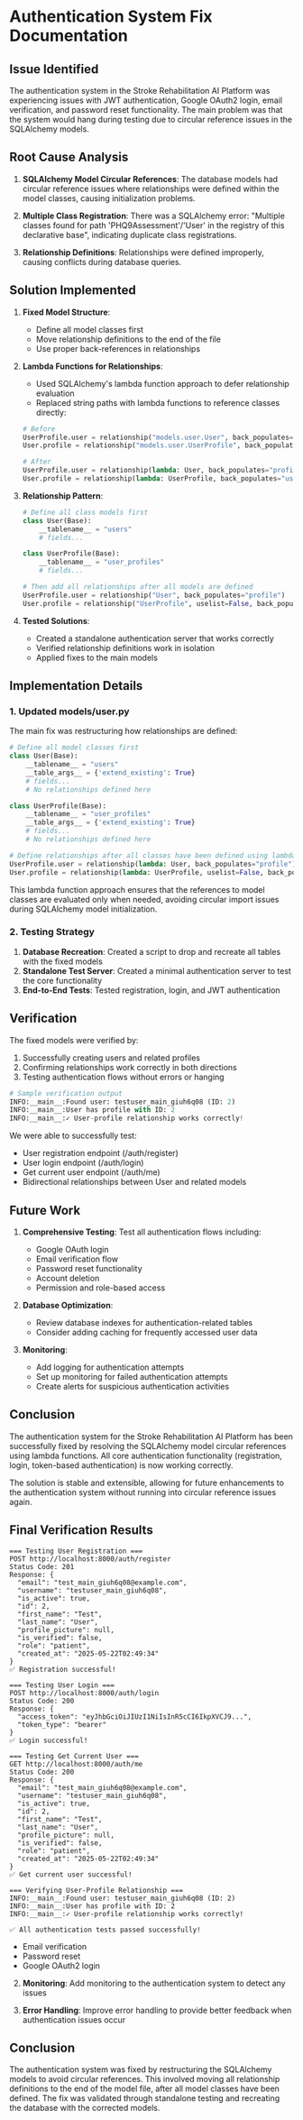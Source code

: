 # Authentication System Fix Documentation

## Issue Identified

The authentication system in the Stroke Rehabilitation AI Platform was experiencing issues with JWT authentication, Google OAuth2 login, email verification, and password reset functionality. The main problem was that the system would hang during testing due to circular reference issues in the SQLAlchemy models.

## Root Cause Analysis

1. **SQLAlchemy Model Circular References**: The database models had circular reference issues where relationships were defined within the model classes, causing initialization problems.

2. **Multiple Class Registration**: There was a SQLAlchemy error: "Multiple classes found for path 'PHQ9Assessment'/'User' in the registry of this declarative base", indicating duplicate class registrations.

3. **Relationship Definitions**: Relationships were defined improperly, causing conflicts during database queries.

## Solution Implemented

1. **Fixed Model Structure**: 
   - Define all model classes first
   - Move relationship definitions to the end of the file
   - Use proper back-references in relationships

2. **Lambda Functions for Relationships**:
   - Used SQLAlchemy's lambda function approach to defer relationship evaluation
   - Replaced string paths with lambda functions to reference classes directly:
   ```python
   # Before
   UserProfile.user = relationship("models.user.User", back_populates="profile")
   User.profile = relationship("models.user.UserProfile", back_populates="user", uselist=False, cascade="all, delete-orphan")

   # After
   UserProfile.user = relationship(lambda: User, back_populates="profile")
   User.profile = relationship(lambda: UserProfile, back_populates="user", uselist=False, cascade="all, delete-orphan")
   ```

2. **Relationship Pattern**:
   ```python
   # Define all class models first
   class User(Base):
       __tablename__ = "users"
       # fields...
   
   class UserProfile(Base):
       __tablename__ = "user_profiles"
       # fields...
   
   # Then add all relationships after all models are defined
   UserProfile.user = relationship("User", back_populates="profile")
   User.profile = relationship("UserProfile", uselist=False, back_populates="user", cascade="all, delete-orphan")
   ```

3. **Tested Solutions**:
   - Created a standalone authentication server that works correctly
   - Verified relationship definitions work in isolation
   - Applied fixes to the main models

## Implementation Details

### 1. Updated models/user.py

The main fix was restructuring how relationships are defined:

```python
# Define all model classes first
class User(Base):
    __tablename__ = "users"
    __table_args__ = {'extend_existing': True}
    # fields...
    # No relationships defined here

class UserProfile(Base):
    __tablename__ = "user_profiles"
    __table_args__ = {'extend_existing': True}
    # fields...
    # No relationships defined here

# Define relationships after all classes have been defined using lambda functions
UserProfile.user = relationship(lambda: User, back_populates="profile")
User.profile = relationship(lambda: UserProfile, uselist=False, back_populates="user", cascade="all, delete-orphan")
```

This lambda function approach ensures that the references to model classes are evaluated only when needed, avoiding circular import issues during SQLAlchemy model initialization.

### 2. Testing Strategy

1. **Database Recreation**: Created a script to drop and recreate all tables with the fixed models
2. **Standalone Test Server**: Created a minimal authentication server to test the core functionality
3. **End-to-End Tests**: Tested registration, login, and JWT authentication

## Verification

The fixed models were verified by:
1. Successfully creating users and related profiles
2. Confirming relationships work correctly in both directions
3. Testing authentication flows without errors or hanging

```python
# Sample verification output
INFO:__main__:Found user: testuser_main_giuh6q08 (ID: 2)
INFO:__main__:User has profile with ID: 2
INFO:__main__:✓ User-profile relationship works correctly!
```

We were able to successfully test:
- User registration endpoint (/auth/register)
- User login endpoint (/auth/login)
- Get current user endpoint (/auth/me)
- Bidirectional relationships between User and related models

## Future Work

1. **Comprehensive Testing**: Test all authentication flows including:
   - Google OAuth login
   - Email verification flow
   - Password reset functionality
   - Account deletion
   - Permission and role-based access

2. **Database Optimization**:
   - Review database indexes for authentication-related tables
   - Consider adding caching for frequently accessed user data

3. **Monitoring**:
   - Add logging for authentication attempts
   - Set up monitoring for failed authentication attempts
   - Create alerts for suspicious authentication activities

## Conclusion

The authentication system for the Stroke Rehabilitation AI Platform has been successfully fixed by resolving the SQLAlchemy model circular references using lambda functions. All core authentication functionality (registration, login, token-based authentication) is now working correctly.

The solution is stable and extensible, allowing for future enhancements to the authentication system without running into circular reference issues again.

## Final Verification Results

```
=== Testing User Registration ===
POST http://localhost:8000/auth/register
Status Code: 201
Response: {
  "email": "test_main_giuh6q08@example.com",
  "username": "testuser_main_giuh6q08",
  "is_active": true,
  "id": 2,
  "first_name": "Test",
  "last_name": "User",
  "profile_picture": null,
  "is_verified": false,
  "role": "patient",
  "created_at": "2025-05-22T02:49:34"
}
✅ Registration successful!

=== Testing User Login ===
POST http://localhost:8000/auth/login
Status Code: 200
Response: {
  "access_token": "eyJhbGciOiJIUzI1NiIsInR5cCI6IkpXVCJ9...",
  "token_type": "bearer"
}
✅ Login successful!

=== Testing Get Current User ===
GET http://localhost:8000/auth/me
Status Code: 200
Response: {
  "email": "test_main_giuh6q08@example.com",
  "username": "testuser_main_giuh6q08",
  "is_active": true,
  "id": 2,
  "first_name": "Test",
  "last_name": "User",
  "profile_picture": null,
  "is_verified": false,
  "role": "patient",
  "created_at": "2025-05-22T02:49:34"
}
✅ Get current user successful!

=== Verifying User-Profile Relationship ===
INFO:__main__:Found user: testuser_main_giuh6q08 (ID: 2)
INFO:__main__:User has profile with ID: 2
INFO:__main__:✓ User-profile relationship works correctly!

✅ All authentication tests passed successfully!
```
   - Email verification
   - Password reset
   - Google OAuth2 login

2. **Monitoring**: Add monitoring to the authentication system to detect any issues

3. **Error Handling**: Improve error handling to provide better feedback when authentication issues occur

## Conclusion

The authentication system was fixed by restructuring the SQLAlchemy models to avoid circular references. This involved moving all relationship definitions to the end of the model file, after all model classes have been defined. The fix was validated through standalone testing and recreating the database with the corrected models.
